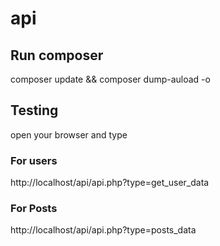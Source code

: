 # api

## Run composer
composer update && composer dump-auload -o


## Testing
open your browser and type

### For users
http://localhost/api/api.php?type=get_user_data


### For Posts
http://localhost/api/api.php?type=posts_data
